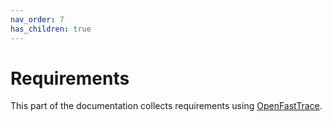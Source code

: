 ```yaml
---
nav_order: 7
has_children: true
---
```

# Requirements

This part of the documentation collects requirements using [OpenFastTrace](https://github.com/itsallcode/openfasttrace).

